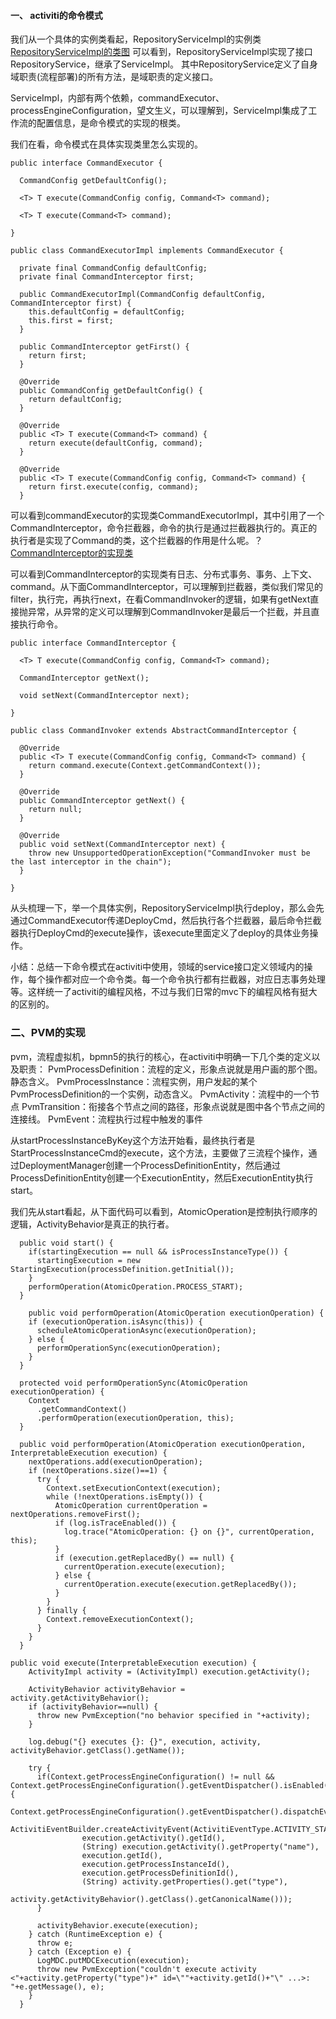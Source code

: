 #### 一、 activiti的命令模式
我们从一个具体的实例类看起，RepositoryServiceImpl的实例类
[RepositoryServiceImpl的类图](./activiti/respositoryService.png)
可以看到，RepositoryServiceImpl实现了接口RepositoryService，继承了ServiceImpl。
其中RepositoryService定义了自身域职责(流程部署)的所有方法，是域职责的定义接口。  

ServiceImpl，内部有两个依赖，commandExecutor、processEngineConfiguration，望文生义，可以理解到，ServiceImpl集成了工作流的配置信息，是命令模式的实现的根类。

我们在看，命令模式在具体实现类里怎么实现的。

```
public interface CommandExecutor {
  
  CommandConfig getDefaultConfig();

  <T> T execute(CommandConfig config, Command<T> command);

  <T> T execute(Command<T> command);
  
}

public class CommandExecutorImpl implements CommandExecutor {

  private final CommandConfig defaultConfig;
  private final CommandInterceptor first;
  
  public CommandExecutorImpl(CommandConfig defaultConfig, CommandInterceptor first) {
    this.defaultConfig = defaultConfig;
    this.first = first;
  }
  
  public CommandInterceptor getFirst() {
    return first;
  }

  @Override
  public CommandConfig getDefaultConfig() {
    return defaultConfig;
  }
  
  @Override
  public <T> T execute(Command<T> command) {
    return execute(defaultConfig, command);
  }

  @Override
  public <T> T execute(CommandConfig config, Command<T> command) {
    return first.execute(config, command);
  }
```
可以看到commandExecutor的实现类CommandExecutorImpl，其中引用了一个CommandInterceptor，命令拦截器，命令的执行是通过拦截器执行的。真正的执行者是实现了Command的类，这个拦截器的作用是什么呢。？
[CommandInterceptor的实现类](./activiti/CommandInterceptor.png)

可以看到CommandInterceptor的实现类有日志、分布式事务、事务、上下文、command。从下面CommandInterceptor，可以理解到拦截器，类似我们常见的filter，执行完，再执行next，在看CommandInvoker的逻辑，如果有getNext直接抛异常，从异常的定义可以理解到CommandInvoker是最后一个拦截，并且直接执行命令。

```
public interface CommandInterceptor {

  <T> T execute(CommandConfig config, Command<T> command);
 
  CommandInterceptor getNext();

  void setNext(CommandInterceptor next);

}

public class CommandInvoker extends AbstractCommandInterceptor {

  @Override
  public <T> T execute(CommandConfig config, Command<T> command) {
    return command.execute(Context.getCommandContext());
  }

  @Override
  public CommandInterceptor getNext() {
    return null;
  }

  @Override
  public void setNext(CommandInterceptor next) {
    throw new UnsupportedOperationException("CommandInvoker must be the last interceptor in the chain");
  }

}

```

从头梳理一下，举一个具体实例，RepositoryServiceImpl执行deploy，那么会先通过CommandExecutor传递DeployCmd，然后执行各个拦截器，最后命令拦截器执行DeployCmd的execute操作，该execute里面定义了deploy的具体业务操作。

小结：总结一下命令模式在activiti中使用，领域的service接口定义领域内的操作，每个操作都对应一个命令类。每一个命令执行都有拦截器，对应日志事务处理等。这样统一了activiti的编程风格，不过与我们日常的mvc下的编程风格有挺大的区别的。

### 二、PVM的实现
pvm，流程虚拟机，bpmn5的执行的核心，在activiti中明确一下几个类的定义以及职责：
PvmProcessDefinition：流程的定义，形象点说就是用户画的那个图。静态含义。
PvmProcessInstance：流程实例，用户发起的某个PvmProcessDefinition的一个实例，动态含义。
PvmActivity：流程中的一个节点
PvmTransition：衔接各个节点之间的路径，形象点说就是图中各个节点之间的连接线。
PvmEvent：流程执行过程中触发的事件

从startProcessInstanceByKey这个方法开始看，最终执行者是StartProcessInstanceCmd的execute，这个方法，主要做了三流程个操作，通过DeploymentManager创建一个ProcessDefinitionEntity，然后通过ProcessDefinitionEntity创建一个ExecutionEntity，然后ExecutionEntity执行start。

我们先从start看起，从下面代码可以看到，AtomicOperation是控制执行顺序的逻辑，ActivityBehavior是真正的执行者。
```
  public void start() {
    if(startingExecution == null && isProcessInstanceType()) {
      startingExecution = new StartingExecution(processDefinition.getInitial());
    }
    performOperation(AtomicOperation.PROCESS_START);
  }

    public void performOperation(AtomicOperation executionOperation) {
    if (executionOperation.isAsync(this)) {
      scheduleAtomicOperationAsync(executionOperation);
    } else {
      performOperationSync(executionOperation);
    }    
  }
  
  protected void performOperationSync(AtomicOperation executionOperation) {
    Context
      .getCommandContext()
      .performOperation(executionOperation, this);
  }

  public void performOperation(AtomicOperation executionOperation, InterpretableExecution execution) {
    nextOperations.add(executionOperation);
    if (nextOperations.size()==1) {
      try {
        Context.setExecutionContext(execution);
        while (!nextOperations.isEmpty()) {
          AtomicOperation currentOperation = nextOperations.removeFirst();
          if (log.isTraceEnabled()) {
            log.trace("AtomicOperation: {} on {}", currentOperation, this);
          }
          if (execution.getReplacedBy() == null) {
            currentOperation.execute(execution);
          } else {
            currentOperation.execute(execution.getReplacedBy());
          }
        }
      } finally {
        Context.removeExecutionContext();
      }
    }
  }

public void execute(InterpretableExecution execution) {
    ActivityImpl activity = (ActivityImpl) execution.getActivity();
    
    ActivityBehavior activityBehavior = activity.getActivityBehavior();
    if (activityBehavior==null) {
      throw new PvmException("no behavior specified in "+activity);
    }

    log.debug("{} executes {}: {}", execution, activity, activityBehavior.getClass().getName());
    
    try {
      if(Context.getProcessEngineConfiguration() != null && Context.getProcessEngineConfiguration().getEventDispatcher().isEnabled()) {
        Context.getProcessEngineConfiguration().getEventDispatcher().dispatchEvent(
            ActivitiEventBuilder.createActivityEvent(ActivitiEventType.ACTIVITY_STARTED, 
                execution.getActivity().getId(),
                (String) execution.getActivity().getProperty("name"),
                execution.getId(), 
                execution.getProcessInstanceId(), 
                execution.getProcessDefinitionId(),
                (String) activity.getProperties().get("type"),
                activity.getActivityBehavior().getClass().getCanonicalName()));
      }
      
      activityBehavior.execute(execution);
    } catch (RuntimeException e) {
      throw e;
    } catch (Exception e) {
      LogMDC.putMDCExecution(execution);
      throw new PvmException("couldn't execute activity <"+activity.getProperty("type")+" id=\""+activity.getId()+"\" ...>: "+e.getMessage(), e);
    }
  }
  ```